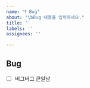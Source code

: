 ```yaml
---
name: "❗ Bug"
about: "\bBug 내용을 입력하세요."
title: ''
labels: ''
assignees: ''

---
```


## Bug
- [ ] 버그버그 큰일남
